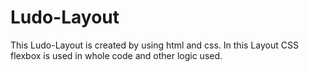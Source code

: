 # Ludo-Layout
This Ludo-Layout is created by using html and css. In this Layout CSS flexbox is used in whole code and other logic used.
